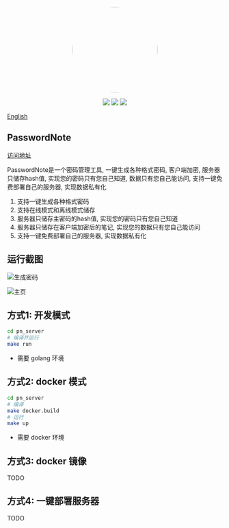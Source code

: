 <p align="center">
<img src="https://cdn.jarvans.com/blog/2023/202306042101084.png" width="200px" style="border-radius: 50%;"/>
<br>
<p align="center">
 <img src="https://img.shields.io/github/stars/jarvanstack/pn" />
 <img src="https://img.shields.io/github/issues/jarvanstack/pn" />
 <img src="https://img.shields.io/github/forks/jarvanstack/pn" />
</p>
</p>

[English](./README-en.md) 

## PasswordNote

[访问地址](https://web.jarvans.com/pn_client)

PasswordNote是一个密码管理工具, 一键生成各种格式密码, 客户端加密, 服务器只储存hash值, 实现您的密码只有您自己知道, 数据只有您自己能访问, 支持一键免费部署自己的服务器, 实现数据私有化

1. 支持一键生成各种格式密码
2. 支持在线模式和离线模式储存
3. 服务器只储存主密码的hash值, 实现您的密码只有您自己知道
4. 服务器只储存在客户端加密后的笔记, 实现您的数据只有您自己能访问
5. 支持一键免费部署自己的服务器, 实现数据私有化

## 运行截图

![生成密码](https://cdn.jarvans.com/blog/2023/202306041848001.png)

![主页](https://cdn.jarvans.com/blog/2023/202306041852072.png)

## 方式1: 开发模式

```bash
cd pn_server
# 编译并运行
make run
```

* 需要 golang 环境

## 方式2: docker 模式

```bash
cd pn_server
# 编译
make docker.build
# 运行
make up
```

* 需要 docker 环境

## 方式3: docker 镜像

TODO

## 方式4: 一键部署服务器

TODO
